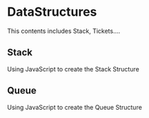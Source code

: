 # DataStructures  

This contents includes Stack, Tickets....

## Stack  

Using JavaScript to create the Stack Structure  

## Queue  

Using JavaScript to create the Queue Structure
